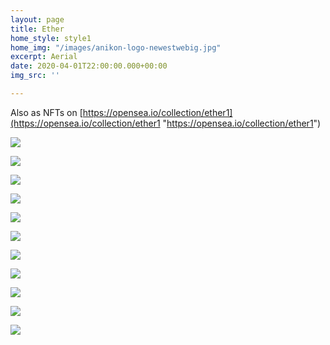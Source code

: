 ```yaml
---
layout: page
title: Ether
home_style: style1
home_img: "/images/anikon-logo-newestwebig.jpg"
excerpt: Aerial
date: 2020-04-01T22:00:00.000+00:00
img_src: ''

---
```

Also as NFTs on [https://opensea.io/collection/ether1](https://opensea.io/collection/ether1 "https://opensea.io/collection/ether1")

![](/images/01.fuga.jpg)

![](/images/02.fuga.jpg)

![](/images/03.fuga.jpg)

![](/images/04.fuga.jpg)

![](/images/05.fuga.jpg)

![](/images/06-fuga.jpg)

![](/images/07.-fuga.jpg)

![](/images/08.fuga.jpg)

![](/images/09.-fuga.jpg)

![](/images/10.fuga.jpg)

![](/images/11.fuga.jpg)
